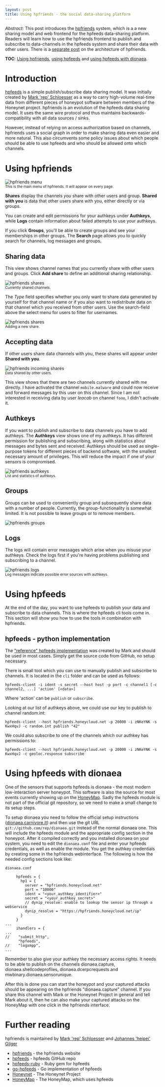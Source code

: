 ```yaml
---
layout: post
title: Using hpfriends - the social data-sharing platform
---
```


*Abstract*: This post introduces the [hpfriends](https://hpfriends.honeycloud.net) system, which is a a new sharing model
and web frontend for the hpfeeds data-sharing platform. Readers will learn how to use the hpfriends frontend to publish
and subscribe to data-channels in the hpfeeds system and share their data with other users. There is a [separate
post](/2013/05/10/The-architecture-behind-hpfriends/) on the architecture of hpfriends.

**TOC**: <a href="#hpfriends">Using hpfriends</a>, <a href="#hpfeeds">using hpfeeds</a> and <a href="#dionaea">using
hpfeeds with dionaea</a>.

Introduction
============

[hpfeeds](https://github.com/rep/hpfeeds) is a simple publish/subscribe data
sharing model. It was initially created by [Mark 'rep'
Schloesser](https://twitter.com/repmovsb) as a way to carry high-volume
real-time data from different pieces of honeypot software between members of
the Honeynet project. hpfriends is an evolution of the hpfeeds data sharing
model. It uses the same wire protocol and thus maintains
backwards-compatibility with all data sources / sinks.

However, instead of relying on access authorization based on channels,
hpfriends uses a social graph in order to make sharing data even easier and
more natural. This also circumvents some policy issues about which people
should be able to use hpfeeds and who should be allowed onto which channels.


Using hpfriends <a name="hpfriends">&nbsp;</a>
===============

![hpfriends menu](/images/menu.png "hpfriends main menu")
<br/><small>This is the main menu of hpfriends. It will appear on every page.</small>

**Shares** display the channels *you* share with other users and group. **Shared
with you** is data that other users share with you, either directly or via
groups.

You can create and edit permissions for your authkeys under **Authkeys**, while
**Logs** contain information about failed attempts to use your authkeys. 

If you click **Groups**, you'll be able to create groups and see your
memberships in other groups. The **Search** page allows you to quickly search
for channels, log messages and groups.

Sharing data
------------
This view shows channel names that you currently share with other users and
groups. Click **Add share** to define an additional sharing relationship.

![hpfriends shares](/images/shares.png "hpfriends shares")
<br/><small>Currently shared channels.</small>

The *Type* field specifies whether you only want to share data generated by
yourself for that channel name or if you also want to redistribute data on that
channel which you received from other users. Use the search-field above the
select menu for users to filter for usernames.

![hpfriends shares](/images/add_share.png "hpfriends add share")
<br/><small>Adding a new share.</small>

Accepting data
--------------

If other users share data channels with you, these shares will appear under
**Shared with you**.

![hpfriends incoming shares](/images/incoming_shares.png "hpfriends incoming shares")
<br/><small>Data shared by other users.</small>

This view shows that there are two channels currently shared with me directly.
I have activated the channel `mobile.malware` and could now receive and forward
messages by this user on this channel. Since I am not interested in receiving
data by user *leacab* on channel `fooo`, I didn't activate it.

Authkeys
--------

If you want to publish and subscribe to data channels you have to add authkeys.
The **Authkeys** view shows one of my authkeys. It has different permission for
publishing and subscribing, along with statistics about messages and bytes sent
and received. Authkeys should be used as single-purpose tokens for different
pieces of backend software, with the smallest necessary amount of privileges.
This will reduce the impact if one of your sensors is compromised.


![hpfriends authkeys](/images/authkeys.png "hpfriends authkeys")
<br/><small>List and statistics of authkeys.</small>

Groups
------

Groups can be used to conveniently group and subsequently share data with a
number of people. Currently, the group-functionality is somewhat limited. It is
not possible to leave groups or to remove members. 

![hpfriends groups](/images/groups.png "hpfriends groups")

Logs
----

The logs will contain error messages which arise when you misuse your authkeys.
Check the logs first if you're having problems publishing and subscribing to a
channel.

![hpfriends logs](/images/logs.png "hpfriends logs")
<br/><small>Log messages indicate possible error sources with authkeys.</small>

Using hpfeeds <a name="hpfeeds">&nbsp;</a>
=============

At the end of the day, you want to use hpfeeds to publish your data and
subscribe to data channels. This is where the hpfeeds cli tools come in. This
section will show you how to use the tools in combination with hpfriends.

hpfeeds - python implementation
-------------------------------

The ["reference" hpfeeds implementation](https://github.com/rep/hpfeeds) was created by Mark and should be used in most cases. Simply get the source code from GitHub, no setup necessary.

There is small tool which you can use to manually publish and subscribe to channels. It is located in the `cli` folder and can be used as follows:

```hpfeeds-client -i ident -s secret --host host -p port -c channel1 [-c channel2, ...] 'action' [<data>]```

Where 'action' can be `publish` or `subscribe`.

Looking at our list of authkeys above, we could use our key to publish to channel random.int:

```hpfeeds-client --host hpfriends.honeycloud.net -p 20000 -i zNKeYNK -s KwxHqvJ -c random.int publish "42"```

We could also subscribe to one of the channels which our authkey has permissions to:

```hpfeeds-client --host hpfriends.honeycloud.net -p 20000 -i zNKeYNK -s KwxHqvJ -c geoloc.response subscribe```

Using hpfeeds with dionaea <a name="dionaea">&nbsp;</a>
==========================

One of the sensors that supports hpfeeds is dionaea - the most modern low-interaction server honeypot. This software is
also the source for most events currently showing up on the [HoneyMap](https://map.honeynet.org). Sadly the hpfeeds module is not part of the
official git repository, so we need to make a small change to its setup steps.

To setup dionaea you need to follow the official setup instructions
([dionaea.carnivore.it](https://dionaea.carnivore.it/#compiling)) and then use the git URL
`git://github.com/rep/dionaea.git` instead of the normal dionaea one. This will include the hpfeeds module and the
appropriate config section in the honeypot. After it compiled correctly and you installed dionaea on your system, you
need to edit the `dionaea.conf` file and enter your hpfeeds credentials, as well as enable the module. You get the
authkey credentials by creating some in the hpfriends webinterface. The following is how the needed config sections look
like:

`dionaea.conf`

         hpfeeds = {
           hp1 = {
             server = "hpfriends.honeycloud.net"
             port = "10000"
             ident = "<your_authkey_identifier>"
             secret = "<your_authkey_secret>"
             // dynip_resolve: enable to lookup the sensor ip through a webservice
             dynip_resolve = "https://hpfriends.honeycloud.net/ip"
           }
         }
    ...
         ihandlers = {
    ...
    //    "submit_http",
          "hpfeeds",
    //    "logxmpp",
    ...

Remember to also give your authkey the necessary access rights. It needs to be able to publish on the channels
dionaea.capture, dionaea.shellcodeprofiles, dionaea.dcerpcrequests and mwbinary.dionaea.sensorunique.

After this is done you can start the honeypot and your captured attacks should be appearing on the hpfriends
"dionaea.capture" channel. If you share this channel with Mark or the Honeynet Project in general and tell Mark about
it, then he can also make your captured attacks on the HoneyMap with one click in the hpfriends interface.

Further reading
===============

hpfriends is maintained by [Mark 'rep' Schloesser](https://twitter.com/repmovsb) and [Johannes 'heipei' Gilger](https://twitter.com/heipei)

* [hpfriends](https://hpfriends.honeycloud.net) - the hpfriends website
* [hpfeeds](https://github.com/rep/hpfeeds) - hpfeeds GitHub repo
* [hpfeeds-ruby](https://github.com/vicvega/hpfeeds-ruby) - Ruby gem for hpfeeds
* [go-hpfeeds](https://github.com/fw42/go-hpfeeds) - Go implementation of hpfeeds
* [Honeynet](https://honeynet.org/) - The Honeynet Project
* [HoneyMap](https://map.honeynet.org/) - The HoneyMap, which uses hpfeeds
